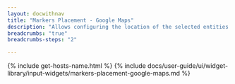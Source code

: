 ```yaml
---
layout: docwithnav
title: "Markers Placement - Google Maps"
description: "Allows configuring the location of the selected entities on Google Maps. By default, store the location using 'latitude' and 'longitude' server-side attributes."
breadcrumbs: "true"
breadcrumbs-steps: "2"

---
```

{% include get-hosts-name.html %}
{% include docs/user-guide/ui/widget-library/input-widgets/markers-placement-google-maps.md %}
